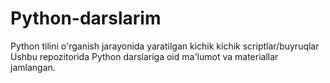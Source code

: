 # Python-darslarim
Python tilini o'rganish jarayonida yaratilgan kichik kichik scriptlar/buyruqlar
Ushbu repozitorida Python darslariga oid ma'lumot va materiallar jamlangan.
